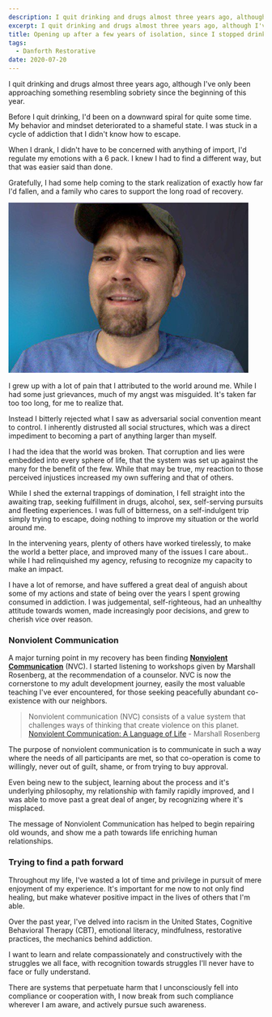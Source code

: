 ```yaml
---
description: I quit drinking and drugs almost three years ago, although I've only been approaching something resembling sobriety since the beginning of this year. 
excerpt: I quit drinking and drugs almost three years ago, although I've only been approaching something resembling sobriety since the beginning of this year. 
title: Opening up after a few years of isolation, since I stopped drinking
tags: 
  - Danforth Restorative
date: 2020-07-20
---
```


I quit drinking and drugs almost three years ago, although I've only been approaching something resembling sobriety since the beginning of this year. 

Before I quit drinking, I'd been on a downward spiral for quite some time. My behavior and mindset deteriorated to a shameful state. I was stuck in a cycle of addiction that I didn't know how to escape. 

When I drank, I didn't have to be concerned with anything of import, I'd regulate my emotions with a 6 pack. I knew I had to find a different way, but that was easier said than done.

Gratefully, I had some help coming to the stark realization of exactly how far I'd fallen, and a family who cares to support the long road of recovery.

<!-- excerpt -->

![](/assets/images/david.jpeg)

I grew up with a lot of pain that I attributed to the world around me. While I had some just grievances, much of my angst was misguided. It's taken far too too long, for me to realize that. 

Instead I bitterly rejected what I saw as adversarial social convention meant to control. I inherently distrusted all social structures, which was a direct impediment to becoming a part of anything larger than myself.

I had the idea that the world was broken. That corruption and lies were embedded into every sphere of life, that the system was set up against the many for the benefit of the few. While that may be true, my reaction to those perceived injustices increased my own suffering and that of others.

While I shed the external trappings of domination, I fell straight into the awaiting trap, seeking fulfillment in drugs, alcohol, sex, self-serving pursuits and fleeting experiences. I was full of bitterness, on a self-indulgent trip simply trying to escape, doing nothing to improve my situation or the world around me. 

In the intervening years, plenty of others have worked tirelessly, to make the world a better place, and improved many of the issues I care about.. while I had relinquished my agency, refusing to recognize my capacity to make an impact.

I have a lot of remorse, and have suffered a great deal of anguish about some of my actions and state of being over the years I spent growing consumed in addiction. I was judgemental, self-righteous, had an unhealthy attitude towards women, made increasingly poor decisions, and grew to cherish vice over reason.

### Nonviolent Communication

A major turning point in my recovery has been finding [**Nonviolent Communication**](https://baynvc.org/basics-of-nonviolent-communication/) (NVC). I started listening to workshops given by Marshall Rosenberg, at the recommendation of a counselor. NVC is now the cornerstone to my adult development journey, easily the most valuable teaching I've ever encountered, for those seeking peacefully abundant co-existence with our neighbors.

> Nonviolent communication (NVC) consists of a value system that challenges ways of thinking that create violence on this planet. 
[Nonviolent Communication: A Language of Life](https://www.cnvc.org/training/resource/book-chapter-1) - Marshall Rosenberg

The purpose of nonviolent communication is to communicate in such a way where the needs of all participants are met, so that co-operation is come to willingly, never out of guilt, shame, or from trying to buy approval.

Even being new to the subject, learning about the process and it's underlying philosophy, my relationship with family rapidly improved, and I was able to move past a great deal of anger, by recognizing where it's misplaced. 

The message of Nonviolent Communication has helped to begin repairing old wounds, and show me a path towards life enriching human relationships. 

### Trying to find a path forward

Throughout my life, I've wasted a lot of time and privilege in pursuit of mere enjoyment of my experience. It's important for me now to not only find healing, but make whatever positive impact in the lives of others that I'm able.

Over the past year, I've delved into racism in the United States, Cognitive Behavioral Therapy (CBT), emotional literacy, mindfulness, restorative practices, the mechanics behind addiction.

I want to learn and relate compassionately and constructively with the struggles we all face, with recognition towards struggles I'll never have to face or fully understand.

There are systems that perpetuate harm that I unconsciously fell into compliance or cooperation with, I now break from such compliance wherever I am aware, and actively pursue such awareness.